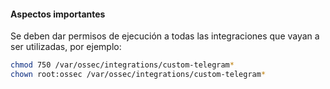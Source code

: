 #### Aspectos importantes
Se deben dar permisos de ejecución a todas las integraciones que vayan a ser utilizadas, por ejemplo:
```bash
chmod 750 /var/ossec/integrations/custom-telegram*
chown root:ossec /var/ossec/integrations/custom-telegram*
```
